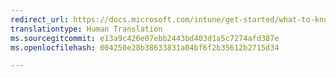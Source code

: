 ```yaml
---
redirect_url: https://docs.microsoft.com/intune/get-started/what-to-know-before-you-start-microsoft-intune#intune-supported-devices
translationtype: Human Translation
ms.sourcegitcommit: e13a9c426e07ebb2443bd403d1a5c7274afd387e
ms.openlocfilehash: 004250e28b38633831a04bf6f2b35612b2715d34

---
```




<!--HONumber=Dec16_HO3-->


